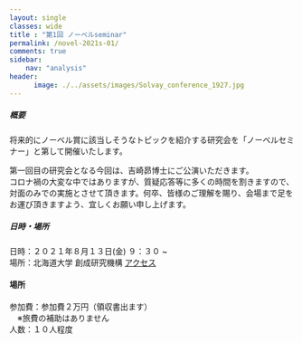 ```yaml
---
layout: single
classes: wide
title : "第1回 ノーベルseminar"
permalink: /novel-2021s-01/
comments: true
sidebar: 
    nav: "analysis"
header:
      image: ./../assets/images/Solvay_conference_1927.jpg
---
```

##### 概要 
将来的にノーベル賞に該当しそうなトピックを紹介する研究会を「ノーベルセミナー」と第して開催いたします。    

第一回目の研究会となる今回は、吉崎昴博士にご公演いただきます。   
コロナ禍の大変な中ではありますが、質疑応答等に多くの時間を割きますので、対面のみでの実施とさせて頂きます。何卒、皆様のご理解を賜り、会場まで足をお運び頂きますよう、宜しくお願い申し上げます。   
    
##### 日時・場所  
日時：２０２１年８月１３日(金) ９：３０ ~    
場所：北海道大学 創成研究機構 [アクセス](https://www.cris.hokudai.ac.jp/wp/wp-content/uploads/2021/03/map-1.pdf)   

#### 場所
参加費：参加費２万円（領収書出ます）   
　※旅費の補助はありません    
人数：１０人程度   
